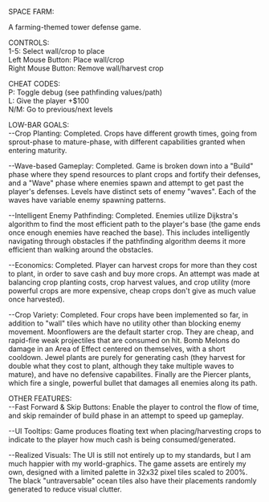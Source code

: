 SPACE FARM:


A farming-themed tower defense game. 


CONTROLS:  
1-5: Select wall/crop to place  
Left Mouse Button: Place wall/crop  
Right Mouse Button: Remove wall/harvest crop  


CHEAT CODES:  
P: Toggle debug (see pathfinding values/path)  
L: Give the player +$100  
N/M: Go to previous/next levels  


LOW-BAR GOALS:   
--Crop Planting: Completed. Crops have different growth times, going from sprout-phase to mature-phase, with different capabilities granted when entering maturity. 

--Wave-based Gameplay: Completed. Game is broken down into a "Build" phase where they spend resources to plant crops and fortify their defenses, and a "Wave" phase where enemies spawn and attempt to get past the player's defenses. Levels have distinct sets of enemy "waves". Each of the waves have variable enemy spawning patterns. 

--Intelligent Enemy Pathfinding: Completed. Enemies utilize Dijkstra's algorithm to find the most efficient path to the player's base (the game ends once enough enemies have reached the base). This includes intelligently navigating through obstacles if the pathfinding algorithm deems it more efficient than walking around the obstacles.

--Economics: Completed. Player can harvest crops for more than they cost to plant, in order to save cash and buy more crops. An attempt was made at balancing crop planting costs, crop harvest values, and crop utility (more powerful crops are more expensive, cheap crops don't give as much value once harvested).

--Crop Variety: Completed. Four crops have been implemented so far, in addition to "wall" tiles which have no utility other than blocking enemy movement. Moonflowers are the default starter crop. They are cheap, and rapid-fire weak projectiles that are consumed on hit. Bomb Melons do damage in an Area of Effect centered on themselves, with a short cooldown. Jewel plants are purely for generating cash (they harvest for double what they cost to plant, although they take multiple waves to mature), and have no defensive capabilites. Finally are the Piercer plants, which fire a single, powerful bullet that damages all enemies along its path. 


OTHER FEATURES:  
--Fast Forward & Skip Buttons: Enable the player to control the flow of time, and skip remainder of build phase in an attempt to speed up gameplay.   

--UI Tooltips: Game produces floating text when placing/harvesting crops to indicate to the player how much cash is being consumed/generated.  

--Realized Visuals: The UI is still not entirely up to my standards, but I am much happier with my world-graphics. The game assets are entirely my own, designed with a limited palette in 32x32 pixel tiles scaled to 200%. The black "untraversable" ocean tiles also have their placements randomly generated to reduce visual clutter.   
